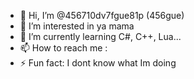 - 👋 Hi, I’m @456710dv7fgue81p (456gue)
- 👀 I’m interested in ya mama
- 🌱 I’m currently learning C#, C++, Lua...
- 📫 How to reach me : 
- ⚡ Fun fact: I dont know what Im doing

<!---
456710dv7fgue81p/456710dv7fgue81p is a ✨ special ✨ repository because its `README.md` (this file) appears on your GitHub profile.
You can click the Preview link to take a look at your changes.
--->

